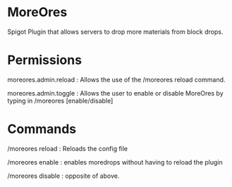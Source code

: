 # MoreOres
Spigot Plugin that allows servers to drop more materials from block drops.

# Permissions
moreores.admin.reload : Allows the use of the /moreores reload command.

moreores.admin.toggle : Allows the user to enable or disable MoreOres by typing in /moreores [enable/disable]

# Commands
/moreores reload : Reloads the config file

/moreores enable : enables moredrops without having to reload the plugin

/moreores disable : opposite of above.
